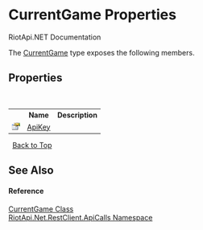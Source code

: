 # CurrentGame Properties
RiotApi.NET Documentation 

The <a href="fa22623d-6fc2-e433-7410-96b40b6b71cb">CurrentGame</a> type exposes the following members.


## Properties
&nbsp;<table><tr><th></th><th>Name</th><th>Description</th></tr><tr><td>![Public property](media/pubproperty.gif "Public property")</td><td><a href="3d94281d-7de5-f570-fc33-37384aeb8292">ApiKey</a></td><td /></tr></table>&nbsp;
<a href="#currentgame-properties">Back to Top</a>

## See Also


#### Reference
<a href="fa22623d-6fc2-e433-7410-96b40b6b71cb">CurrentGame Class</a><br /><a href="ce503962-9d76-4097-585e-86aa8997f5c3">RiotApi.Net.RestClient.ApiCalls Namespace</a><br />